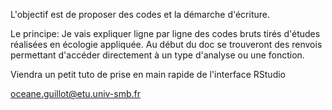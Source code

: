 L'objectif est de proposer des codes et la démarche d'écriture.

Le principe: Je vais expliquer ligne par ligne des codes bruts tirés d'études réalisées en écologie appliquée. Au début du doc se trouveront des renvois permettant d'accéder directement à un type d'analyse ou une fonction.

Viendra un petit tuto de prise en main rapide de l'interface RStudio

oceane.guillot@etu.univ-smb.fr
